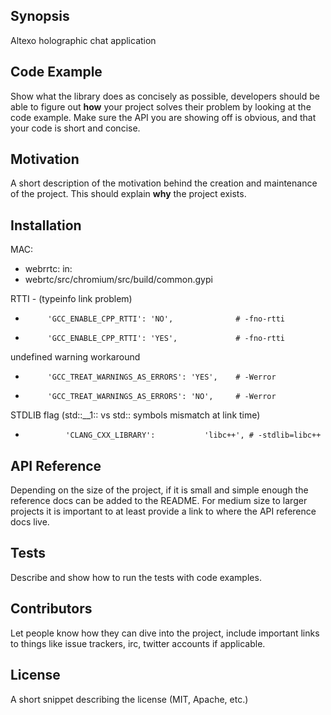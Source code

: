 ## Synopsis

Altexo holographic chat application

## Code Example

Show what the library does as concisely as possible, developers should be able to figure out **how** your project solves their problem by looking at the code example. Make sure the API you are showing off is obvious, and that your code is short and concise.

## Motivation

A short description of the motivation behind the creation and maintenance of the project. This should explain **why** the project exists.

## Installation

MAC:
- webrrtc:
in:
- webrtc/src/chromium/src/build/common.gypi

RTTI - (typeinfo link problem)
-          'GCC_ENABLE_CPP_RTTI': 'NO',              # -fno-rtti
+          'GCC_ENABLE_CPP_RTTI': 'YES',             # -fno-rtti


undefined warning workaround
-          'GCC_TREAT_WARNINGS_AS_ERRORS': 'YES',    # -Werror
+          'GCC_TREAT_WARNINGS_AS_ERRORS': 'NO',     # -Werror

STDLIB flag (std::__1:: vs std:: symbols mismatch at link time)
+              'CLANG_CXX_LIBRARY':           'libc++', # -stdlib=libc++


## API Reference

Depending on the size of the project, if it is small and simple enough the reference docs can be added to the README. For medium size to larger projects it is important to at least provide a link to where the API reference docs live.

## Tests

Describe and show how to run the tests with code examples.

## Contributors

Let people know how they can dive into the project, include important links to things like issue trackers, irc, twitter accounts if applicable.

## License

A short snippet describing the license (MIT, Apache, etc.)
